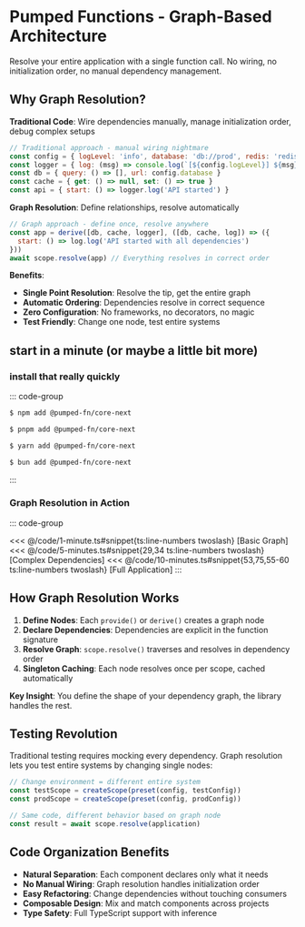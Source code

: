 # Pumped Functions - Graph-Based Architecture

Resolve your entire application with a single function call. No wiring, no initialization order, no manual dependency management.

## Why Graph Resolution?

**Traditional Code**: Wire dependencies manually, manage initialization order, debug complex setups
```javascript
// Traditional approach - manual wiring nightmare
const config = { logLevel: 'info', database: 'db://prod', redis: 'redis://prod' }
const logger = { log: (msg) => console.log(`[${config.logLevel}] ${msg}`) }
const db = { query: () => [], url: config.database }
const cache = { get: () => null, set: () => true }
const api = { start: () => logger.log('API started') }
```

**Graph Resolution**: Define relationships, resolve automatically
```javascript
// Graph approach - define once, resolve anywhere
const app = derive([db, cache, logger], ([db, cache, log]) => ({
  start: () => log.log('API started with all dependencies')
}))
await scope.resolve(app) // Everything resolves in correct order
```

**Benefits**:
- **Single Point Resolution**: Resolve the tip, get the entire graph
- **Automatic Ordering**: Dependencies resolve in correct sequence
- **Zero Configuration**: No frameworks, no decorators, no magic
- **Test Friendly**: Change one node, test entire systems

## start in a minute (or maybe a little bit more)

### install that really quickly

::: code-group

```sh [npm]
$ npm add @pumped-fn/core-next
```

```sh [pnpm]
$ pnpm add @pumped-fn/core-next
```

```sh [yarn]
$ yarn add @pumped-fn/core-next
```

```sh [bun]
$ bun add @pumped-fn/core-next
```

:::

### Graph Resolution in Action

::: code-group

<<< @/code/1-minute.ts#snippet{ts:line-numbers twoslash} [Basic Graph]
<<< @/code/5-minutes.ts#snippet{29,34 ts:line-numbers twoslash} [Complex Dependencies]
<<< @/code/10-minutes.ts#snippet{53,75,55-60 ts:line-numbers twoslash} [Full Application]
:::

## How Graph Resolution Works

1. **Define Nodes**: Each `provide()` or `derive()` creates a graph node
2. **Declare Dependencies**: Dependencies are explicit in the function signature
3. **Resolve Graph**: `scope.resolve()` traverses and resolves in dependency order
4. **Singleton Caching**: Each node resolves once per scope, cached automatically

**Key Insight**: You define the shape of your dependency graph, the library handles the rest.

## Testing Revolution

Traditional testing requires mocking every dependency. Graph resolution lets you test entire systems by changing single nodes:

```typescript
// Change environment = different entire system
const testScope = createScope(preset(config, testConfig))
const prodScope = createScope(preset(config, prodConfig))

// Same code, different behavior based on graph node
const result = await scope.resolve(application)
```

## Code Organization Benefits

- **Natural Separation**: Each component declares only what it needs
- **No Manual Wiring**: Graph resolution handles initialization order
- **Easy Refactoring**: Change dependencies without touching consumers
- **Composable Design**: Mix and match components across projects
- **Type Safety**: Full TypeScript support with inference
